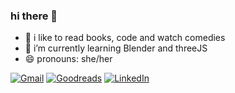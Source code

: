 ### hi there 👋

<!--
**Gjeev/Gjeev** is a ✨ _special_ ✨ repository because its `README.md` (this file) appears on your GitHub profile.

Here are some ideas to get you started:

- 🔭 I’m currently working on ...
-->
- 🔭 i like to read books, code and watch comedies
- 🌱 i’m currently learning Blender and threeJS
- 😄 pronouns: she/her



[![Gmail](https://img.shields.io/badge/Gmail-D14836?style=for-the-badge&logo=gmail&logoColor=white)](mailto:jeevikagopal@gmail.com)
[![Goodreads](https://img.shields.io/badge/Goodreads-F3F1EA?style=for-the-badge&logo=goodreads&logoColor=372213)](https://www.goodreads.com/user/show/154771311-jem)
[![LinkedIn](https://img.shields.io/badge/linkedin-%230077B5.svg?style=for-the-badge&logo=linkedin&logoColor=white)](www.linkedin.com/in/jeevika-g)
